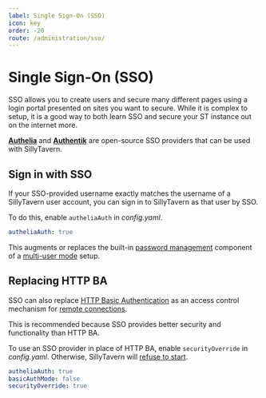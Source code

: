 ```yaml
---
label: Single Sign-On (SSO)
icon: key
order: -20
route: /administration/sso/
---
```


# Single Sign-On (SSO)
SSO allows you to create users and secure many different pages using a login portal presented on sites you want to secure. While it is complex to setup, it is a good way to both learn SSO and secure your ST instance out on the internet more.

[**Authelia**](https://www.authelia.com/) and [**Authentik**](https://goauthentik.io/) are open-source SSO providers that can be used with SillyTavern. 

## Sign in with SSO

If your SSO-provided username exactly matches the username of a SillyTavern user account, you can sign in to SillyTavern as that user by SSO.

To do this, enable `autheliaAuth` in *config.yaml*.
    
```yaml
autheliaAuth: true
```

This augments or replaces the built-in [password management](/Usage/User_Settings/User_Settings.md#account-management) component of a [multi-user mode](/Administration/multi-user.md) setup.

## Replacing HTTP BA

SSO can also replace [HTTP Basic Authentication](/Administration/remote-connections.md#access-control-by-http-basic-authentication) as an access control mechanism for [remote connections](/Administration/remote-connections.md#access-control).

This is recommended because SSO provides better security and functionality than HTTP BA.

To use an SSO provider in place of HTTP BA, enable `securityOverride` in *config.yaml*. Otherwise, SillyTavern will [refuse to start](remote-connections.md#access-control).

```yaml
autheliaAuth: true
basicAuthMode: false
securityOverride: true
```
